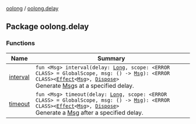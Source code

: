 [oolong](../index.md) / [oolong.delay](./index.md)

## Package oolong.delay

### Functions

| Name | Summary |
|---|---|
| [interval](interval.md) | `fun <Msg> interval(delay: `[`Long`](https://kotlinlang.org/api/latest/jvm/stdlib/kotlin/-long/index.html)`, scope: <ERROR CLASS> = GlobalScope, msg: () -> `[`Msg`](interval.md#Msg)`): <ERROR CLASS><`[`Effect`](../oolong/-effect.md)`<`[`Msg`](interval.md#Msg)`>, `[`Dispose`](../oolong/-dispose.md)`>`<br>Generate [Msg](interval.md#Msg)s at a specified delay. |
| [timeout](timeout.md) | `fun <Msg> timeout(delay: `[`Long`](https://kotlinlang.org/api/latest/jvm/stdlib/kotlin/-long/index.html)`, scope: <ERROR CLASS> = GlobalScope, msg: () -> `[`Msg`](timeout.md#Msg)`): <ERROR CLASS><`[`Effect`](../oolong/-effect.md)`<`[`Msg`](timeout.md#Msg)`>, `[`Dispose`](../oolong/-dispose.md)`>`<br>Generate a [Msg](timeout.md#Msg) after a specified delay. |
